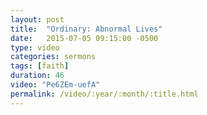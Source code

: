 ```yaml
---
layout: post
title:  "Ordinary: Abnormal Lives"
date:   2015-07-05 09:15:00 -0500
type: video
categories: sermons
tags: [faith]
duration: 46
video: "Pe6ZEm-uefA"
permalink: /video/:year/:month/:title.html
---
```

